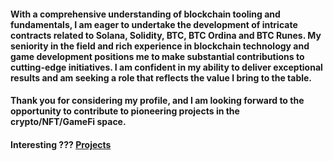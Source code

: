 #### With a comprehensive understanding of blockchain tooling and fundamentals, I am eager to undertake the development of intricate contracts related to Solana, Solidity, BTC, BTC Ordina and BTC Runes. My seniority in the field and rich experience in blockchain technology and game development positions me to make substantial contributions to cutting-edge initiatives. I am confident in my ability to deliver exceptional results and am seeking a role that reflects the value I bring to the table.

#### Thank you for considering my profile, and I am looking forward to the opportunity to contribute to pioneering projects in the crypto/NFT/GameFi space.

#### Interesting ??? [Projects](https://github.com/stable0man/interesting)
